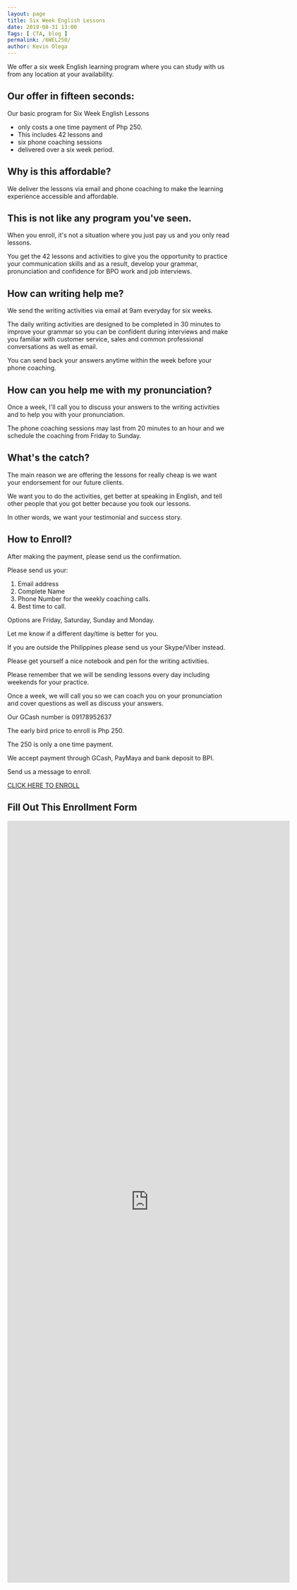 ```yaml
--- 
layout: page 
title: Six Week English Lessons
date: 2019-08-31 13:00
Tags: [ CTA, blog ]
permalink: /6WEL250/ 
author: Kevin Olega 
--- 
```

We offer a six week English learning program where you can study with us from any location at your availability.

## Our offer in fifteen seconds:

Our basic program for Six Week English Lessons

- only costs a one time payment of Php 250. 
- This includes 42 lessons and
- six phone coaching sessions 
- delivered over a six week period.

## Why is this affordable?

We deliver the lessons via email and phone coaching to make the learning experience accessible and affordable.

## This is not like any program you've seen.

When you enroll, it's not a situation where you just pay us and you only read lessons.

You get the 42 lessons and activities to give you the opportunity to practice your communication skills and as a result, develop your grammar, pronunciation and confidence for BPO work and job interviews.

## How can writing help me?

We send the writing activities via email at 9am everyday for six weeks.

The daily writing activities are designed to be completed in 30 minutes to improve your grammar so you can be confident during interviews and make you familiar with customer service, sales and common professional conversations as well as email.

You can send back your answers anytime within the week before your phone coaching.

## How can you help me with my pronunciation?

Once a week, I'll call you to discuss your answers to the writing activities and to help you with your pronunciation.

The phone coaching sessions may last from 20 minutes to an hour and we schedule the coaching from Friday to Sunday.

## What's the catch?

The main reason we are offering the lessons for really cheap is we want your endorsement for our future clients.

We want you to do the activities, get better at speaking in English, and tell other people that you got better because you took our lessons.

In other words, we want your testimonial and success story.

## How to Enroll?

After making the payment, please send us the confirmation.

Please send us your:

1. Email address
2. Complete Name
3. Phone Number for the weekly coaching calls.
4. Best time to call. 

Options are Friday, Saturday, Sunday and Monday. 

Let me know if a different day/time is better for you.

If you are outside the Philippines please send us your Skype/Viber instead.

Please get yourself a nice notebook and pen for the writing activities.

Please remember that we will be sending lessons every day including weekends for your practice.

Once a week, we will call you so we can coach you on your pronunciation and cover questions as well as discuss your answers.

Our GCash number is 09178952637

The early bird price to enroll is Php 250.

The 250 is only a one time payment.

We accept payment through GCash, PayMaya and bank deposit to BPI.

Send us a message to enroll.

[CLICK HERE TO ENROLL](https://www.facebook.com/callcentertrainingtips/)

## Fill Out This Enrollment Form

<iframe src="https://docs.google.com/forms/d/e/1FAIpQLSdn6vfz102fu-8EWujKovZfjjrefRFa8xfiSQR8iPAwX5LLFg/viewform?embedded=true" width="640" height="1728" frameborder="0" marginheight="0" marginwidth="0">Loading…</iframe>